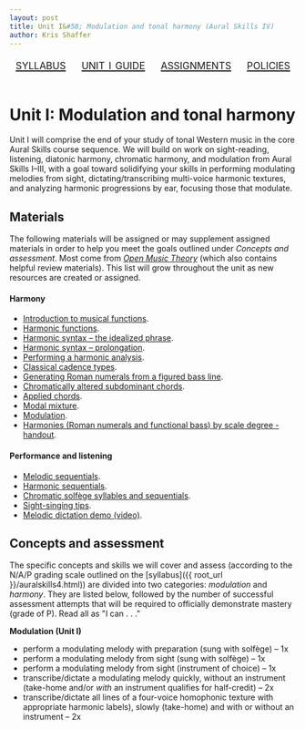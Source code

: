 ```yaml
---
layout: post
title: Unit I&#58; Modulation and tonal harmony (Aural Skills IV)
author: Kris Shaffer
---
```


<div style="text-align: center; font-size: 1.75em; font-variant: small-caps"><a href="./auralskills4.html">syllabus</a>&nbsp;&nbsp;&nbsp;&nbsp;<a href="./as4-unit1.html">unit i guide</a>&nbsp;&nbsp;&nbsp;&nbsp;<a href="./as4-assign.html">assignments</a>&nbsp;&nbsp;&nbsp;&nbsp;<a href="./policies.html">policies</a></div><br/>

# Unit I: Modulation and tonal harmony #

Unit I will comprise the end of your study of tonal Western music in the core Aural Skills course sequence. We will build on work on sight-reading, listening, diatonic harmony, chromatic harmony, and modulation from Aural Skills I–III, with a goal toward solidifying your skills in performing modulating melodies from sight, dictating/transcribing multi-voice harmonic textures, and analyzing harmonic progressions by ear, focusing those that modulate.

## Materials ##

The following materials will be assigned or may supplement assigned materials in order to help you meet the goals outlined under *Concepts and assessment*. Most come from [*Open Music Theory*](http://openmusictheory.com) (which also contains helpful review materials). This list will grow throughout the unit as new resources are created or assigned.

#### Harmony ####

- [Introduction to musical functions](http://openmusictheory.com/functions.html).  
- [Harmonic functions](http://openmusictheory.com/harmonicFunctions.html).  
- [Harmonic syntax – the idealized phrase](http://openmusictheory.com/harmonicSyntax1.html).  
- [Harmonic syntax – prolongation](http://openmusictheory.com/harmonicSyntax2.html).  
- [Performing a harmonic analysis](http://openmusictheory.com/harmonicAnalysis.html).  
- [Classical cadence types](http://openmusictheory.com/cadenceTypes.html).  
- [Generating Roman numerals from a figured bass line](http://openmusictheory.com/RNfromFB.html).  
- [Chromatically altered subdominant chords](http://openmusictheory.com/alteredSubdominants.html).  
- [Applied chords](http://openmusictheory.com/appliedChords.html).  
- [Modal mixture](http://openmusictheory.com/modalMixture.html).  
- [Modulation](http://openmusictheory.com/Modulation.html).  
- [Harmonies (Roman numerals and functional bass) by scale degree - handout](http://openmusictheory.com/Graphics/Handouts/HarmoniesByBassScaleDegree.pdf).  

#### Performance and listening ####

- [Melodic sequentials](http://openmusictheory.com/melodicSequentials.html).  
- [Harmonic sequentials](http://openmusictheory.com/Graphics/harmonicSequential.pdf).  
- [Chromatic solfège syllables and sequentials](http://openmusictheory.com/chromaticSolfege.html).  
- [Sight-singing tips](http://openmusictheory.com/sightSinging.html).  
- [Melodic dictation demo (video)](http://openmusictheory.com/melodicDictationDemo.html).  


## Concepts and assessment ##

The specific concepts and skills we will cover and assess (according to the N/A/P grading scale outlined on the [syllabus]({{ root_url }}/auralskills4.html)) are divided into two categories: *modulation* and *harmony*. They are listed below, followed by the number of successful assessment attempts that will be required to officially demonstrate mastery (grade of P). Read all as "I can . . ."

**Modulation (Unit I)**

- perform a modulating melody with preparation (sung with solfège) – 1x  
- perform a modulating melody from sight (sung with solfège) – 1x  
- perform a modulating melody from sight (instrument of choice) – 1x  
- transcribe/dictate a modulating melody quickly, without an instrument (take-home and/or *with* an instrument qualifies for half-credit) – 2x  
- transcribe/dictate all lines of a four-voice homophonic texture with appropriate harmonic labels), slowly (take-home) and with or without an instrument – 2x  

